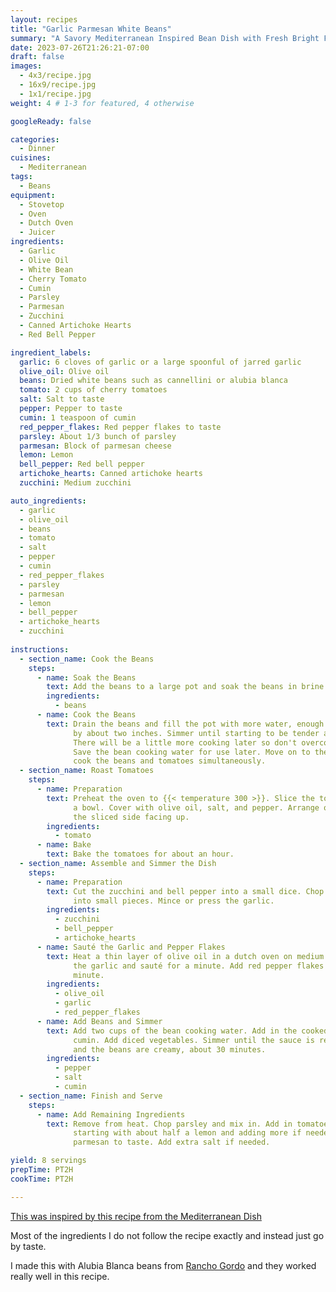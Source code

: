 ```yaml
---
layout: recipes
title: "Garlic Parmesan White Beans"
summary: "A Savory Mediterranean Inspired Bean Dish with Fresh Bright Flavors"
date: 2023-07-26T21:26:21-07:00
draft: false
images:
  - 4x3/recipe.jpg
  - 16x9/recipe.jpg
  - 1x1/recipe.jpg
weight: 4 # 1-3 for featured, 4 otherwise

googleReady: false

categories:
  - Dinner
cuisines:
  - Mediterranean
tags:
  - Beans
equipment:
  - Stovetop
  - Oven
  - Dutch Oven
  - Juicer
ingredients:
  - Garlic
  - Olive Oil
  - White Bean
  - Cherry Tomato
  - Cumin
  - Parsley
  - Parmesan
  - Zucchini
  - Canned Artichoke Hearts
  - Red Bell Pepper

ingredient_labels:
  garlic: 6 cloves of garlic or a large spoonful of jarred garlic
  olive_oil: Olive oil
  beans: Dried white beans such as cannellini or alubia blanca
  tomato: 2 cups of cherry tomatoes
  salt: Salt to taste
  pepper: Pepper to taste
  cumin: 1 teaspoon of cumin
  red_pepper_flakes: Red pepper flakes to taste
  parsley: About 1/3 bunch of parsley
  parmesan: Block of parmesan cheese
  lemon: Lemon
  bell_pepper: Red bell pepper
  artichoke_hearts: Canned artichoke hearts
  zucchini: Medium zucchini

auto_ingredients:
  - garlic
  - olive_oil
  - beans
  - tomato
  - salt
  - pepper
  - cumin
  - red_pepper_flakes
  - parsley
  - parmesan
  - lemon
  - bell_pepper
  - artichoke_hearts
  - zucchini
  
instructions:
  - section_name: Cook the Beans
    steps:
      - name: Soak the Beans
        text: Add the beans to a large pot and soak the beans in brine for a few hours.
        ingredients:
          - beans
      - name: Cook the Beans
        text: Drain the beans and fill the pot with more water, enough to cover the beans
              by about two inches. Simmer until starting to be tender and almost done, about an hour. 
              There will be a little more cooking later so don't overcook to avoid mushy beans. 
              Save the bean cooking water for use later. Move on to the next step and 
              cook the beans and tomatoes simultaneously.
  - section_name: Roast Tomatoes
    steps:
      - name: Preparation
        text: Preheat the oven to {{< temperature 300 >}}. Slice the tomatoes in half and put them in 
              a bowl. Cover with olive oil, salt, and pepper. Arrange on a baking sheet with
              the sliced side facing up.
        ingredients:
          - tomato
      - name: Bake
        text: Bake the tomatoes for about an hour.
  - section_name: Assemble and Simmer the Dish
    steps:
      - name: Preparation
        text: Cut the zucchini and bell pepper into a small dice. Chop the artichoke hearts 
              into small pieces. Mince or press the garlic.
        ingredients:
          - zucchini
          - bell_pepper
          - artichoke_hearts
      - name: Sauté the Garlic and Pepper Flakes
        text: Heat a thin layer of olive oil in a dutch oven on medium heat. When hot add 
              the garlic and sauté for a minute. Add red pepper flakes and cook for another
              minute.
        ingredients:
          - olive_oil
          - garlic
          - red_pepper_flakes
      - name: Add Beans and Simmer
        text: Add two cups of the bean cooking water. Add in the cooked beans. Add pepper and
              cumin. Add diced vegetables. Simmer until the sauce is reduced and thick, 
              and the beans are creamy, about 30 minutes.
        ingredients:
          - pepper
          - salt
          - cumin
  - section_name: Finish and Serve
    steps:
      - name: Add Remaining Ingredients
        text: Remove from heat. Chop parsley and mix in. Add in tomatoes. Add lemon juice
              starting with about half a lemon and adding more if needed. Add shredded
              parmesan to taste. Add extra salt if needed.

yield: 8 servings
prepTime: PT2H
cookTime: PT2H

---
```


[This was inspired by this recipe from the Mediterranean Dish](https://www.themediterraneandish.com/white-beans-recipe/)

Most of the ingredients I do not follow the recipe exactly and instead just
go by taste.

I made this with Alubia Blanca beans from 
[Rancho Gordo](https://www.ranchogordo.com/collections/heirloom-beans/products/alubia-blanca-de-san-jose-iturbide)
and they worked really well in this recipe. 
